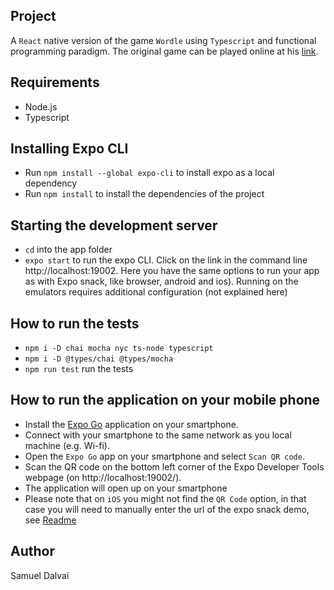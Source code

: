 ## Project
A `React` native version of the game `Wordle` using `Typescript` and functional programming paradigm. The original game can be played online at his [link](https://www.nytimes.com/games/wordle/index.html).


## Requirements
* Node.js 
* Typescript

## Installing Expo CLI
* Run `npm install --global expo-cli` to install expo as a local dependency
* Run `npm install` to install the dependencies of the project

## Starting the development server
* `cd` into the app folder
* `expo start` to run the expo CLI. Click on the link in the command line http://localhost:19002. Here you have the same options to run your app as with Expo snack, like browser, android and ios). Running on the emulators requires additional configuration (not explained here)

## How to run the tests
* `npm i -D chai mocha nyc ts-node typescript`
* `npm i -D @types/chai @types/mocha`
* `npm run test` run the tests

## How to run the application on your mobile phone
* Install the [Expo Go](https://expo.dev/client) application on your smartphone.
* Connect with your smartphone to the same network as you local machine (e.g. Wi-fi).
* Open the `Expo Go` app on your smartphone and select `Scan QR code`.
* Scan the QR code on the bottom left corner of the Expo Developer Tools webpage (on http://localhost:19002/).
* The application will open up on your smartphone
* Please note that on `iOS` you might not find the `QR Code` option, in that case you will need to manually enter the url of the expo snack demo, see [Readme](../README.md)

## Author
Samuel Dalvai